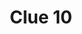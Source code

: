 ---
layout: "clue"
page_title: "Kepler Scavenger Hunt"
logo_location: "../../../../assets/files/logos/logo.png"
title: "Clue 10"
clueID: 10
---